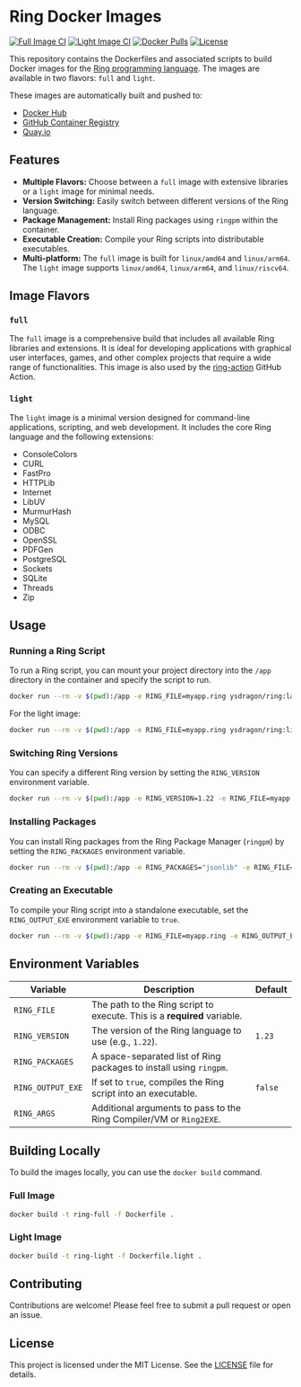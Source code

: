 # Ring Docker Images

[![Full Image CI](https://img.shields.io/github/actions/workflow/status/ysdragon/ring-docker/docker-full-image.yml?label=Full%20Image%20CI&logo=github)](https://github.com/ysdragon/ring-docker/actions/workflows/docker-full-image.yml)
[![Light Image CI](https://img.shields.io/github/actions/workflow/status/ysdragon/ring-docker/docker-light-image.yml?label=Light%20Image%20CI&logo=github)](https://github.com/ysdragon/ring-docker/actions/workflows/docker-light-image.yml)
[![Docker Pulls](https://img.shields.io/docker/pulls/ysdragon/ring?logo=docker)](https://hub.docker.com/r/ysdragon/ring)
[![License](https://img.shields.io/github/license/ysdragon/ring-docker.svg)](https://github.com/ysdragon/ring-docker/blob/main/LICENSE)

This repository contains the Dockerfiles and associated scripts to build Docker images for the [Ring programming language](https://ring-lang.github.io/). The images are available in two flavors: `full` and `light`.

These images are automatically built and pushed to:

*   [Docker Hub](https://hub.docker.com/r/ysdragon/ring)
*   [GitHub Container Registry](https://github.com/users/ysdragon/packages/container/package/ring)
*   [Quay.io](https://quay.io/repository/ydrag0n/ring)

## Features

*   **Multiple Flavors:** Choose between a `full` image with extensive libraries or a `light` image for minimal needs.
*   **Version Switching:** Easily switch between different versions of the Ring language.
*   **Package Management:** Install Ring packages using `ringpm` within the container.
*   **Executable Creation:** Compile your Ring scripts into distributable executables.
*   **Multi-platform:** The `full` image is built for `linux/amd64` and `linux/arm64`. The `light` image supports `linux/amd64`, `linux/arm64`, and `linux/riscv64`.

## Image Flavors

### `full`

The `full` image is a comprehensive build that includes all available Ring libraries and extensions. It is ideal for developing applications with graphical user interfaces, games, and other complex projects that require a wide range of functionalities. This image is also used by the [ring-action](https://github.com/ysdragon/ring-action) GitHub Action.

### `light`

The `light` image is a minimal version designed for command-line applications, scripting, and web development. It includes the core Ring language and the following extensions:

*   ConsoleColors
*   CURL
*   FastPro
*   HTTPLib
*   Internet
*   LibUV
*   MurmurHash
*   MySQL
*   ODBC
*   OpenSSL
*   PDFGen
*   PostgreSQL
*   Sockets
*   SQLite
*   Threads
*   Zip

## Usage

### Running a Ring Script

To run a Ring script, you can mount your project directory into the `/app` directory in the container and specify the script to run.

```bash
docker run --rm -v $(pwd):/app -e RING_FILE=myapp.ring ysdragon/ring:latest
```

For the light image:

```bash
docker run --rm -v $(pwd):/app -e RING_FILE=myapp.ring ysdragon/ring:light
```

### Switching Ring Versions

You can specify a different Ring version by setting the `RING_VERSION` environment variable.

```bash
docker run --rm -v $(pwd):/app -e RING_VERSION=1.22 -e RING_FILE=myapp.ring ysdragon/ring:latest
```

### Installing Packages

You can install Ring packages from the Ring Package Manager (`ringpm`) by setting the `RING_PACKAGES` environment variable.

```bash
docker run --rm -v $(pwd):/app -e RING_PACKAGES="jsonlib" -e RING_FILE=myapp.ring ysdragon/ring:latest
```

### Creating an Executable

To compile your Ring script into a standalone executable, set the `RING_OUTPUT_EXE` environment variable to `true`.

```bash
docker run --rm -v $(pwd):/app -e RING_FILE=myapp.ring -e RING_OUTPUT_EXE=true ysdragon/ring:latest
```

## Environment Variables

| Variable          | Description                                                                                             | Default |
| ----------------- | ------------------------------------------------------------------------------------------------------- | ------- |
| `RING_FILE`       | The path to the Ring script to execute. This is a **required** variable.                                  |         |
| `RING_VERSION`    | The version of the Ring language to use (e.g., `1.22`).                                                   | `1.23`  |
| `RING_PACKAGES`   | A space-separated list of Ring packages to install using `ringpm`.                                        |         |
| `RING_OUTPUT_EXE` | If set to `true`, compiles the Ring script into an executable.                                            | `false` |
| `RING_ARGS`       | Additional arguments to pass to the Ring Compiler/VM or `Ring2EXE`.                                       |         |

## Building Locally

To build the images locally, you can use the `docker build` command.

### Full Image

```bash
docker build -t ring-full -f Dockerfile .
```

### Light Image

```bash
docker build -t ring-light -f Dockerfile.light .
```

## Contributing

Contributions are welcome! Please feel free to submit a pull request or open an issue.

## License

This project is licensed under the MIT License. See the [LICENSE](LICENSE) file for details.